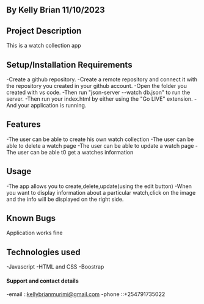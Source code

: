 ## By Kelly Brian 11/10/2023
## Project Description
This is a watch collection app
## Setup/Installation Requirements
-Create a github repository.
-Create a remote repository and connect it with the repository you created in your github account.
-Open the folder you created with vs code.
-Then run "json-server --watch db.json" to run the server.
-Then run your index.html by either using the "Go LIVE" extension.
-And your application is running.
## Features
-The user can be able to create his own watch collection
-The user can be able to delete a watch page
-The user can be able to update a watch page
-The user can be able t0 get a watches information
## Usage
-The app allows you to create,delete,update(using the edit button)
-When you want to display information about a particular watch,click on the image and the info will be displayed on the right side.
## Known Bugs
Application works fine

## Technologies used
-Javascript
-HTML and CSS
-Boostrap

#### Support and contact details
-email ::kellybrianmurimi@gmail.com
-phone ::+254791735022 

